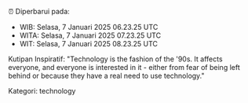 ⏰ Diperbarui pada:
- WIB: Selasa, 7 Januari 2025 06.23.25 UTC
- WITA: Selasa, 7 Januari 2025 07.23.25 UTC
- WIT: Selasa, 7 Januari 2025 08.23.25 UTC

Kutipan Inspiratif:
"Technology is the fashion of the '90s. It affects everyone, and everyone is interested in it - either from fear of being left behind or because they have a real need to use technology."


Kategori: technology


